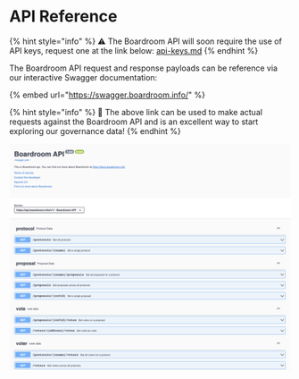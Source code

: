 # API Reference

{% hint style="info" %}
⚠️ The Boardroom API will soon require the use of API keys, request one at the link below:
[api-keys.md](api-keys.md)
{% endhint %}

The Boardroom API request and response payloads can be reference via our interactive Swagger documentation:

{% embed url="https://swagger.boardroom.info/" %}

{% hint style="info" %}
🚀 The above link can be used to make actual requests against the Boardroom API and is an excellent way to start exploring our governance data!
{% endhint %}

![](../.gitbook/assets/image%20%2811%29.png)

